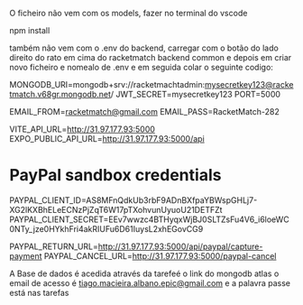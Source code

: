 O ficheiro não vem com os models, fazer no terminal do vscode

npm install

 também não vem com o .env do backend, carregar com o botão do lado direito do rato em cima do racketmatch backend common e depois em criar novo ficheiro e nomealo de .env e em seguida colar o seguinte codigo:

MONGODB_URI=mongodb+srv://racketmachtadmin:mysecretkey123@racketmatch.v68gr.mongodb.net/
JWT_SECRET=mysecretkey123
PORT=5000

EMAIL_FROM=racketmatch@gmail.com
EMAIL_PASS=RacketMatch-282

VITE_API_URL=http://31.97.177.93:5000
EXPO_PUBLIC_API_URL=http://31.97.177.93:5000/api

# PayPal sandbox credentials
PAYPAL_CLIENT_ID=AS8MFnQdkUb3rbF9ADnBXfpaYBWspGHLj7-XG2lKXBhELeECNzPjZqT6W17pTXohvunUyuoU21DETFZt
PAYPAL_CLIENT_SECRET=EEv7wwzc4BTHyqxWjBJ0SLTZsFu4V6_i6loeWC0NTy_jze0HYkhFri4akRIUFu6D61IuysL2xhEGovCG9

PAYPAL_RETURN_URL=http://31.97.177.93:5000/api/paypal/capture-payment
PAYPAL_CANCEL_URL=http://31.97.177.93:5000/paypal-cancel



A Base de dados é acedida através da tarefeé o link do mongodb atlas
 o email de acesso é tiago.macieira.albano.epic@gmail.com
 e a palavra passe está nas tarefas